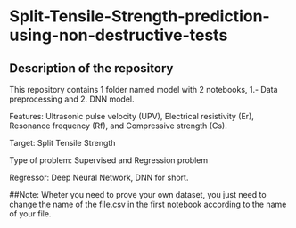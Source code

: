 # Split-Tensile-Strength-prediction-using-non-destructive-tests
## Description of the repository

This repository contains 1 folder named model with 2 notebooks, 1.- Data preprocessing and 2. DNN model.

Features: Ultrasonic pulse velocity (UPV), Electrical resistivity (Er), Resonance frequency (Rf), and Compressive strength (Cs).

Target: Split Tensile Strength

Type of problem: Supervised and Regression problem

Regressor: Deep Neural Network, DNN for short.

##Note: Wheter you need to prove your own dataset, you just need to change the name of the file.csv in the first notebook according to the name of your file.


